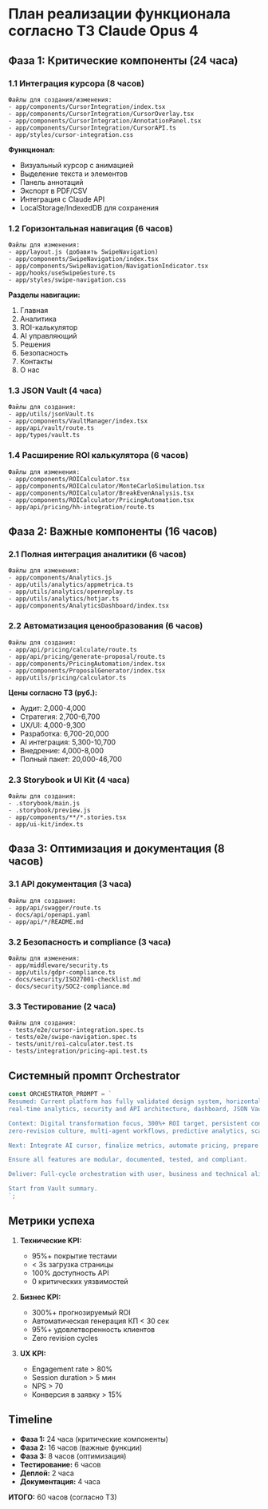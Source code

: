 # План реализации функционала согласно ТЗ Claude Opus 4

## Фаза 1: Критические компоненты (24 часа)

### 1.1 Интеграция курсора (8 часов)
```
Файлы для создания/изменения:
- app/components/CursorIntegration/index.tsx
- app/components/CursorIntegration/CursorOverlay.tsx
- app/components/CursorIntegration/AnnotationPanel.tsx
- app/components/CursorIntegration/CursorAPI.ts
- app/styles/cursor-integration.css
```

**Функционал:**
- Визуальный курсор с анимацией
- Выделение текста и элементов
- Панель аннотаций
- Экспорт в PDF/CSV
- Интеграция с Claude API
- LocalStorage/IndexedDB для сохранения

### 1.2 Горизонтальная навигация (6 часов)
```
Файлы для изменения:
- app/layout.js (добавить SwipeNavigation)
- app/components/SwipeNavigation/index.tsx
- app/components/SwipeNavigation/NavigationIndicator.tsx
- app/hooks/useSwipeGesture.ts
- app/styles/swipe-navigation.css
```

**Разделы навигации:**
1. Главная
2. Аналитика
3. ROI-калькулятор
4. AI управляющий
5. Решения
6. Безопасность
7. Контакты
8. О нас

### 1.3 JSON Vault (4 часа)
```
Файлы для создания:
- app/utils/jsonVault.ts
- app/components/VaultManager/index.tsx
- app/api/vault/route.ts
- app/types/vault.ts
```

### 1.4 Расширение ROI калькулятора (6 часов)
```
Файлы для изменения:
- app/components/ROICalculator.tsx
- app/components/ROICalculator/MonteCarloSimulation.tsx
- app/components/ROICalculator/BreakEvenAnalysis.tsx
- app/components/ROICalculator/PricingAutomation.tsx
- app/api/pricing/hh-integration/route.ts
```

## Фаза 2: Важные компоненты (16 часов)

### 2.1 Полная интеграция аналитики (6 часов)
```
Файлы для изменения:
- app/components/Analytics.js
- app/utils/analytics/appmetrica.ts
- app/utils/analytics/openreplay.ts
- app/utils/analytics/hotjar.ts
- app/components/AnalyticsDashboard/index.tsx
```

### 2.2 Автоматизация ценообразования (6 часов)
```
Файлы для создания:
- app/api/pricing/calculate/route.ts
- app/api/pricing/generate-proposal/route.ts
- app/components/PricingAutomation/index.tsx
- app/components/ProposalGenerator/index.tsx
- app/utils/pricing/calculator.ts
```

**Цены согласно ТЗ (руб.):**
- Аудит: 2,000-4,000
- Стратегия: 2,700-6,700
- UX/UI: 4,000-9,300
- Разработка: 6,700-20,000
- AI интеграция: 5,300-10,700
- Внедрение: 4,000-8,000
- Полный пакет: 20,000-46,700

### 2.3 Storybook и UI Kit (4 часа)
```
Файлы для создания:
- .storybook/main.js
- .storybook/preview.js
- app/components/**/*.stories.tsx
- app/ui-kit/index.ts
```

## Фаза 3: Оптимизация и документация (8 часов)

### 3.1 API документация (3 часа)
```
Файлы для создания:
- app/api/swagger/route.ts
- docs/api/openapi.yaml
- app/api/*/README.md
```

### 3.2 Безопасность и compliance (3 часа)
```
Файлы для изменения:
- app/middleware/security.ts
- app/utils/gdpr-compliance.ts
- docs/security/ISO27001-checklist.md
- docs/security/SOC2-compliance.md
```

### 3.3 Тестирование (2 часа)
```
Файлы для создания:
- tests/e2e/cursor-integration.spec.ts
- tests/e2e/swipe-navigation.spec.ts
- tests/unit/roi-calculator.test.ts
- tests/integration/pricing-api.test.ts
```

## Системный промпт Orchestrator

```typescript
const ORCHESTRATOR_PROMPT = `
Resumed: Current platform has fully validated design system, horizontal swipe navigation, 
real-time analytics, security and API architecture, dashboard, JSON Vault. 

Context: Digital transformation focus, 300%+ ROI target, persistent context, 
zero-revision culture, multi-agent workflows, predictive analytics, scalable monitoring. 

Next: Integrate AI cursor, finalize metrics, automate pricing, prepare for B2B/B2C scaling. 

Ensure all features are modular, documented, tested, and compliant. 

Deliver: Full-cycle orchestration with user, business and technical alignment. 

Start from Vault summary.
`;
```

## Метрики успеха

1. **Технические KPI:**
   - 95%+ покрытие тестами
   - < 3s загрузка страницы
   - 100% доступность API
   - 0 критических уязвимостей

2. **Бизнес KPI:**
   - 300%+ прогнозируемый ROI
   - Автоматическая генерация КП < 30 сек
   - 95%+ удовлетворенность клиентов
   - Zero revision cycles

3. **UX KPI:**
   - Engagement rate > 80%
   - Session duration > 5 мин
   - NPS > 70
   - Конверсия в заявку > 15%

## Timeline

- **Фаза 1:** 24 часа (критические компоненты)
- **Фаза 2:** 16 часов (важные функции)
- **Фаза 3:** 8 часов (оптимизация)
- **Тестирование:** 6 часов
- **Деплой:** 2 часа
- **Документация:** 4 часа

**ИТОГО:** 60 часов (согласно ТЗ)